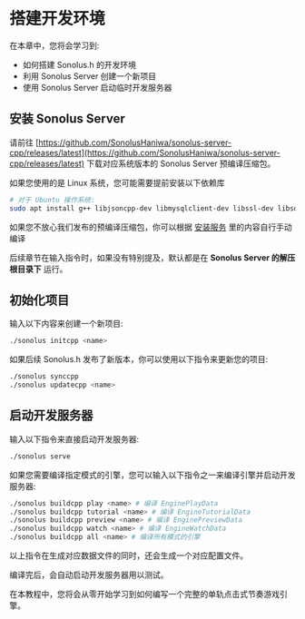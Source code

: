 # 搭建开发环境

在本章中，您将会学习到:

- 如何搭建 Sonolus.h 的开发环境
- 利用 Sonolus Server 创建一个新项目
- 使用 Sonolus Server 启动临时开发服务器

## 安装 Sonolus Server

请前往 [https://github.com/SonolusHaniwa/sonolus-server-cpp/releases/latest](https://github.com/SonolusHaniwa/sonolus-server-cpp/releases/latest) 下载对应系统版本的 Sonolus Server 预编译压缩包。

如果您使用的是 Linux 系统，您可能需要提前安装以下依赖库

```bash
# 对于 Ubuntu 操作系统:
sudo apt install g++ libjsoncpp-dev libmysqlclient-dev libssl-dev libsqlite3-dev libcurl4 libzip-dev -y
```

如果您不放心我们发布的预编译压缩包，你可以根据 [安装服务](/sonolus-server/2.%20install.md#安装服务) 里的内容自行手动编译

后续章节在输入指令时，如果没有特别提及，默认都是在 **Sonolus Server 的解压根目录下** 运行。

## 初始化项目

输入以下内容来创建一个新项目:

```bash
./sonolus initcpp <name>
```

如果后续 Sonolus.h 发布了新版本，你可以使用以下指令来更新您的项目:

```bash
./sonolus synccpp
./sonolus updatecpp <name>
```

## 启动开发服务器

输入以下指令来直接启动开发服务器:

```bash
./sonolus serve
```

如果您需要编译指定模式的引擎，您可以输入以下指令之一来编译引擎并启动开发服务器:

```bash
./sonolus buildcpp play <name> # 编译 EnginePlayData
./sonolus buildcpp tutorial <name> # 编译 EngineTutorialData
./sonolus buildcpp preview <name> # 编译 EnginePreviewData
./sonolus buildcpp watch <name> # 编译 EngineWatchData
./sonolus buildcpp all <name> # 编译所有模式的引擎
```

以上指令在生成对应数据文件的同时，还会生成一个对应配置文件。

编译完后，会自动启动开发服务器用以测试。

在本教程中，您将会从零开始学习到如何编写一个完整的单轨点击式节奏游戏引擎。